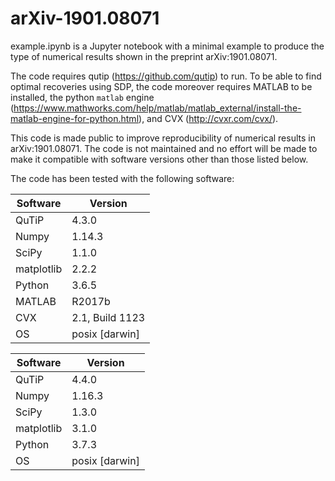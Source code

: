 # arXiv-1901.08071

example.ipynb is a Jupyter notebook with a minimal example to produce the type of numerical results shown in the preprint arXiv:1901.08071.

The code requires qutip (https://github.com/qutip) to run. To be able to find optimal recoveries using SDP, the code moreover requires MATLAB to be installed, the python `matlab` engine (https://www.mathworks.com/help/matlab/matlab_external/install-the-matlab-engine-for-python.html), and CVX (http://cvxr.com/cvx/).

This code is made public to improve reproducibility of numerical results in arXiv:1901.08071. The code is not maintained and no effort will be made to make it compatible with software versions other than those listed below.

The code has been tested with the following software:

| Software   | Version         |
|------------|-----------------|
| QuTiP      | 4.3.0           |
| Numpy      | 1.14.3          |
| SciPy      | 1.1.0           |
| matplotlib | 2.2.2           |
| Python     | 3.6.5           |
| MATLAB     | R2017b          |
| CVX        | 2.1, Build 1123 |
| OS         | posix [darwin]  |


| Software   | Version         |
|------------|-----------------|
| QuTiP      | 4.4.0           |
| Numpy      | 1.16.3          |
| SciPy      | 1.3.0           |
| matplotlib | 3.1.0           |
| Python     | 3.7.3           |
| OS         | posix [darwin]  |